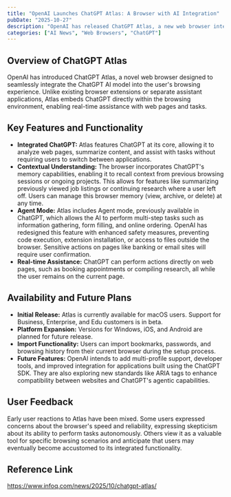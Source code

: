 ```yaml
---
title: "OpenAI Launches ChatGPT Atlas: A Browser with AI Integration"
pubDate: "2025-10-27"
description: "OpenAI has released ChatGPT Atlas, a new web browser integrating ChatGPT directly into the browsing experience, offering real-time assistance, memory recall, and agent mode capabilities. It's initially available for macOS, with plans for other platforms."
categories: ["AI News", "Web Browsers", "ChatGPT"]
---
```


## Overview of ChatGPT Atlas

OpenAI has introduced ChatGPT Atlas, a novel web browser designed to seamlessly integrate the ChatGPT AI model into the user's browsing experience.  Unlike existing browser extensions or separate assistant applications, Atlas embeds ChatGPT directly within the browsing environment, enabling real-time assistance with web pages and tasks.

## Key Features and Functionality

*   **Integrated ChatGPT:** Atlas features ChatGPT at its core, allowing it to analyze web pages, summarize content, and assist with tasks without requiring users to switch between applications.
*   **Contextual Understanding:**  The browser incorporates ChatGPT's memory capabilities, enabling it to recall context from previous browsing sessions or ongoing projects. This allows for features like summarizing previously viewed job listings or continuing research where a user left off. Users can manage this browser memory (view, archive, or delete) at any time.
*   **Agent Mode:**  Atlas includes Agent mode, previously available in ChatGPT, which allows the AI to perform multi-step tasks such as information gathering, form filling, and online ordering.  OpenAI has redesigned this feature with enhanced safety measures, preventing code execution, extension installation, or access to files outside the browser. Sensitive actions on pages like banking or email sites will require user confirmation.
*   **Real-time Assistance:**  ChatGPT can perform actions directly on web pages, such as booking appointments or compiling research, all while the user remains on the current page.

## Availability and Future Plans

*   **Initial Release:** Atlas is currently available for macOS users. Support for Business, Enterprise, and Edu customers is in beta.
*   **Platform Expansion:** Versions for Windows, iOS, and Android are planned for future release.
*   **Import Functionality:** Users can import bookmarks, passwords, and browsing history from their current browser during the setup process.
*   **Future Features:** OpenAI intends to add multi-profile support, developer tools, and improved integration for applications built using the ChatGPT SDK. They are also exploring new standards like ARIA tags to enhance compatibility between websites and ChatGPT's agentic capabilities.

## User Feedback

Early user reactions to Atlas have been mixed. Some users expressed concerns about the browser's speed and reliability, expressing skepticism about its ability to perform tasks autonomously. Others view it as a valuable tool for specific browsing scenarios and anticipate that users may eventually become accustomed to its integrated functionality.

## Reference Link
https://www.infoq.com/news/2025/10/chatgpt-atlas/
